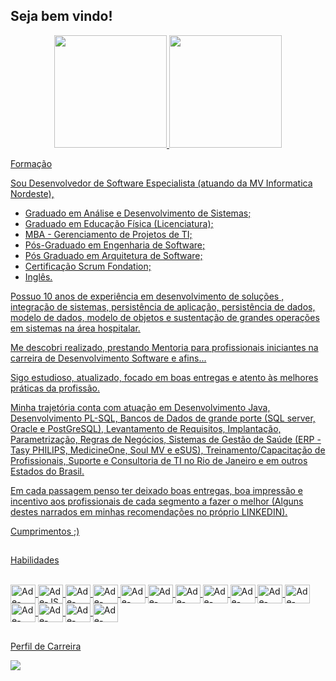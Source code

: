 ## Seja bem vindo!

<div align="center">
  <a href="https://github.com/adesilvadev">
  <img height="180em" src="https://github-readme-stats.vercel.app/api?username=adesilvadev&show_icons=true&theme=Dark&include_all_commits=true&count_private=true"/>
  <img height="180em" src="https://github-readme-stats.vercel.app/api/top-langs/?username=adesilvadev&layout=compact&langs_count=7&theme=Dark"/>
</div>


<p > </p>
<p > Formação </p>


Sou Desenvolvedor de Software Especialista (atuando da MV Informatica Nordeste), 

- Graduado em Análise e Desenvolvimento de Sistemas;
- Graduado em Educação Física (Licenciatura);
- MBA - Gerenciamento de Projetos de TI;
- Pós-Graduado em Engenharia de Software;
- Pós Graduado em Arquitetura de Software;
- Certificação Scrum Fondation;
- Inglês.

Possuo 10 anos de experiência em desenvolvimento de soluções , integração de sistemas, persistência de aplicação, persistência de dados, modelo de dados, modelo de objetos e sustentação de grandes operações em sistemas na área hospitalar. 

Me descobri realizado, prestando Mentoria para profissionais iniciantes na carreira de Desenvolvimento Software e afins...

Sigo estudioso, atualizado, focado em boas entregas e atento às melhores práticas da profissão. 

Minha trajetória conta com atuação em Desenvolvimento Java, Desenvolvimento PL-SQL, Bancos de Dados de grande porte (SQL server, Oracle e PostGreSQL), Levantamento de Requisitos, Implantação, Parametrização, Regras de Negócios, Sistemas de Gestão de Saúde (ERP - Tasy PHILIPS, MedicineOne, Soul MV e eSUS), Treinamento/Capacitação de Profissionais, Suporte e Consultoria de TI no Rio de Janeiro e em outros Estados do Brasil.

Em cada passagem penso ter deixado boas entregas, boa impressão e incentivo aos profissionais de cada segmento a fazer o melhor (Alguns destes narrados em minhas recomendações no próprio LINKEDIN).

Cumprimentos ;)

##
<p > </p>
<p > Habilidades</p>

<div style="display: inline_block"><br>
  <img align="center" alt="Ade-JAVA" height="30" width="40" src="https://cdn.jsdelivr.net/gh/devicons/devicon/icons/java/java-original.svg">
  <img align="center" alt="Ade-JS" height="30" width="40" src="https://cdn.jsdelivr.net/gh/devicons/devicon/icons/javascript/javascript-original.svg">
  <img align="center" alt="Ade-NodeJS" height="30" width="40" src="https://cdn.jsdelivr.net/gh/devicons/devicon/icons/nodejs/nodejs-original.svg">
  <img align="center" alt="Ade-VSCode" height="30" width="40" src="https://cdn.jsdelivr.net/gh/devicons/devicon/icons/vscode/vscode-original.svg">
  <img align="center" alt="Ade-HTML5" height="30" width="40" src="https://cdn.jsdelivr.net/gh/devicons/devicon/icons/html5/html5-original.svg">
  <img align="center" alt="Ade-CSS3" height="30" width="40" src="https://cdn.jsdelivr.net/gh/devicons/devicon/icons/css3/css3-original.svg">
  <img align="center" alt="Ade-ANGULAR" height="30" width="40" src="https://cdn.jsdelivr.net/gh/devicons/devicon/icons/angularjs/angularjs-original.svg">
  <img align="center" alt="Ade-GITHUB" height="30" width="40" src="https://cdn.jsdelivr.net/gh/devicons/devicon/icons/github/github-original.svg">
  <img align="center" alt="Ade-GIT" height="30" width="40" src="https://cdn.jsdelivr.net/gh/devicons/devicon/icons/git/git-original.svg">
  <img align="center" alt="Ade-GitLab" height="30" width="40" src="https://cdn.jsdelivr.net/gh/devicons/devicon/icons/gitlab/gitlab-original.svg">  
  <img align="center" alt="Ade-MySQL" height="30" width="40" src="https://cdn.jsdelivr.net/gh/devicons/devicon/icons/mysql/mysql-original.svg">
  <img align="center" alt="Ade-Oracle" height="30" width="40" src="https://cdn.jsdelivr.net/gh/devicons/devicon/icons/oracle/oracle-original.svg">
  <img align="center" alt="Ade-Postgree" height="30" width="40" src="https://cdn.jsdelivr.net/gh/devicons/devicon/icons/postgresql/postgresql-original.svg">
  <img align="center" alt="Ade-Spring" height="30" width="40" src="https://cdn.jsdelivr.net/gh/devicons/devicon/icons/spring/spring-original.svg">
  <img align="center" alt="Ade-Trello" height="30" width="40" src="https://cdn.jsdelivr.net/gh/devicons/devicon/icons/trello/trello-plain.svg">
</div>

##

<div>
<p >Perfil de Carreira</p>
<a href="https://www.linkedin.com/in/ademiltonsilvati" target="_blank"><img src="https://img.shields.io/badge/-LinkedIn-%230077B5?style=for-the-badge&logo=linkedin&logoColor=white" target="_blank"></a> 

</div>
